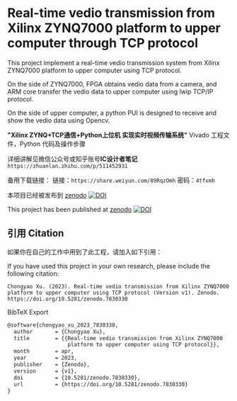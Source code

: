 # Real-time vedio transmission from Xilinx ZYNQ7000 platform to upper computer through TCP protocol

This project implement a real-time vedio transmission system from Xilinx ZYNQ7000 platform to upper computer using TCP protocol.

On the side of ZYNQ7000, FPGA obtains vedio data from a camera, and ARM core transfer the vedio data to upper computer using lwip TCP/IP protocol.

On the side of upper computer, a python PUI is designed to receive and show the vedio data using Opencv. 


**"Xilinx ZYNQ+TCP通信+Python上位机 实现实时视频传输系统"** Vivado 工程文件，Python 代码及操作步骤

详细讲解见微信公众号或知乎账号**IC设计者笔记**
`https://zhuanlan.zhihu.com/p/511452931`

备用下载链接：
链接：`https://share.weiyun.com/89RqzOmh` 密码：`4tfxmh`

本项目已经被发布到 [zenodo](https://zenodo.org/record/7830330#.ZDoNzegRWHs)
[![DOI](https://zenodo.org/badge/DOI/10.5281/zenodo.7830330.svg)](https://doi.org/10.5281/zenodo.7830330)

This project has been published at [zenodo](https://zenodo.org/record/7830330#.ZDoNzegRWHs) 
[![DOI](https://zenodo.org/badge/DOI/10.5281/zenodo.7830330.svg)](https://doi.org/10.5281/zenodo.7830330)

## 引用 Citation

如果你在自己的工作中用到了此工程，请加入如下引用：

If you have used this project in your own research, please include the following citation:

```
Chongyao Xu. (2023). Real-time vedio transmission from Xilinx ZYNQ7000 platform to upper computer using TCP protocol (Version v1). Zenodo. https://doi.org/10.5281/zenodo.7830330
```

BibTeX Export
```latex
@software{chongyao_xu_2023_7830330,
  author       = {Chongyao Xu},
  title        = {{Real-time vedio transmission from Xilinx ZYNQ7000 
                   platform to upper computer using TCP protocol}},
  month        = apr,
  year         = 2023,
  publisher    = {Zenodo},
  version      = {v1},
  doi          = {10.5281/zenodo.7830330},
  url          = {https://doi.org/10.5281/zenodo.7830330}
}
```
